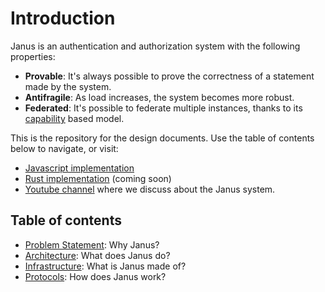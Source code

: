 # Introduction

Janus is an authentication and authorization system with the following properties:

- **Provable**: It's always possible to prove the correctness of a statement made by the system.
- **Antifragile**: As load increases, the system becomes more robust.
- **Federated**: It's possible to federate multiple instances, thanks to 
its [capability](https://en.wikipedia.org/wiki/Capability-based_security) based model.

This is the repository for the design documents.
Use the table of contents below to navigate, or visit:
-  [Javascript implementation](https://github.com/janus-auth/janus.js) 
-  [Rust implementation](https://github.com/janus-auth/janus.js) (coming soon)
-  [Youtube channel](https://www.youtube.com/channel/UC7i6ZGtI2b2XA5n2lgwNkaQ) where we discuss about the Janus system.

## Table of contents
- [Problem Statement](docs/10_problem/README.md): Why Janus?
- [Architecture](docs/20_solution/README.md): What does Janus do?
- [Infrastructure](docs/30_architecture/README.md): What is Janus made of?
- [Protocols](docs/40_protocols/README.md): How does Janus work?

